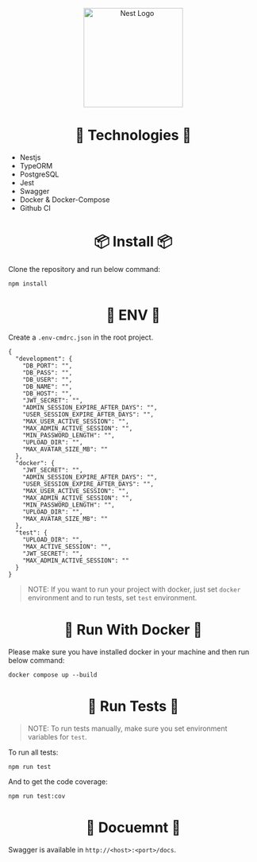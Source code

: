 <p align="center">
  <a href="http://nestjs.com/" target="blank"><img src="https://nestjs.com/img/logo-small.svg" width="200" alt="Nest Logo" /></a>
</p>

<h1 align="center"> 🔬 Technologies 🔬 </h1>

<ul>
  <li>Nestjs</li>
  <li>TypeORM</li>
  <li>PostgreSQL</li>
  <li>Jest</li>
  <li>Swagger</li>
  <li>Docker & Docker-Compose</li>
  <li>Github CI</li>
</ul>

<h1 align="center"> 📦 Install 📦 </h1>

Clone the repository and run below command:

```
npm install
```

<h1 align="center">  🔨 ENV 🔨  </h1>

Create a `.env-cmdrc.json` in the root project.

```
{
  "development": {
    "DB_PORT": "",
    "DB_PASS": "",
    "DB_USER": "",
    "DB_NAME": "",
    "DB_HOST": "",
    "JWT_SECRET": "",
    "ADMIN_SESSION_EXPIRE_AFTER_DAYS": "",
    "USER_SESSION_EXPIRE_AFTER_DAYS": "",
    "MAX_USER_ACTIVE_SESSION": "",
    "MAX_ADMIN_ACTIVE_SESSION": "",
    "MIN_PASSWORD_LENGTH": "",
    "UPLOAD_DIR": "",
    "MAX_AVATAR_SIZE_MB": ""
  },
  "docker": {
    "JWT_SECRET": "",
    "ADMIN_SESSION_EXPIRE_AFTER_DAYS": "",
    "USER_SESSION_EXPIRE_AFTER_DAYS": "",
    "MAX_USER_ACTIVE_SESSION": "",
    "MAX_ADMIN_ACTIVE_SESSION": "",
    "MIN_PASSWORD_LENGTH": "",
    "UPLOAD_DIR": "",
    "MAX_AVATAR_SIZE_MB": ""
  },
  "test": {
    "UPLOAD_DIR": "",
    "MAX_ACTIVE_SESSION": "",
    "JWT_SECRET": "",
    "MAX_ADMIN_ACTIVE_SESSION": ""
  }
}
```

> NOTE: If you want to run your project with docker, just set `docker` environment and to run tests, set `test` environment.

<h1 align="center">  🐋 Run With Docker  🐋  </h1>

Please make sure you have installed docker in your machine and then run below command:

```
docker compose up --build
```

<h1 align="center">	🧪 Run Tests 🧪 </h1>

> NOTE: To run tests manually, make sure you set environment variables for `test`.

To run all tests:

```
npm run test
```

And to get the code coverage:

```
npm run test:cov
```

<h1 align="center"> 📒 Docuemnt 📒 </h1>

Swagger is available in `http://<host>:<port>/docs`.
